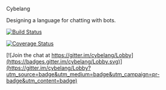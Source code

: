Cybelang

Designing a language for chatting with bots.

[![Build Status](https://travis-ci.org/mem-memov/cybelang.svg?branch=master)](https://travis-ci.org/mem-memov/cybelang)

[![Coverage Status](https://coveralls.io/repos/github/mem-memov/cybelang/badge.svg?branch=master)](https://coveralls.io/github/mem-memov/cybelang?branch=master)

[![Join the chat at https://gitter.im/cybelang/Lobby](https://badges.gitter.im/cybelang/Lobby.svg)](https://gitter.im/cybelang/Lobby?utm_source=badge&utm_medium=badge&utm_campaign=pr-badge&utm_content=badge)
